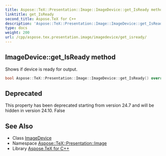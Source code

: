 ```yaml
---
title: Aspose::TeX::Presentation::Image::ImageDevice::get_IsReady method
linktitle: get_IsReady
second_title: Aspose.TeX for C++
description: 'Aspose::TeX::Presentation::Image::ImageDevice::get_IsReady method. Shows if device is ready for output in C++.'
type: docs
weight: 200
url: /cpp/aspose.tex.presentation.image/imagedevice/get_isready/
---
```

## ImageDevice::get_IsReady method


Shows if device is ready for output.

```cpp
bool Aspose::TeX::Presentation::Image::ImageDevice::get_IsReady() override
```


## Deprecated
This property has been deprecated starting from version 24.7 and will be hidden in version 24.10. False 

## See Also

* Class [ImageDevice](../)
* Namespace [Aspose::TeX::Presentation::Image](../../)
* Library [Aspose.TeX for C++](../../../)
